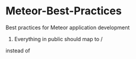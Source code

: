 # Meteor-Best-Practices
Best practices for Meteor application development 

1. Everything in public should map to /
  
<link rel="stylesheet" href="/styles/app.css"/>

instead of 

<link rel="stylesheet" href="styles/app.css"/>
